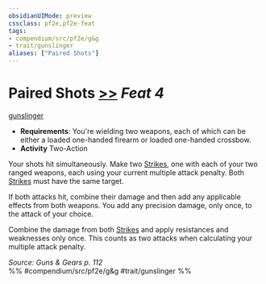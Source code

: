 ```yaml
---
obsidianUIMode: preview
cssclass: pf2e,pf2e-feat
tags:
- compendium/src/pf2e/g&g
- trait/gunslinger
aliases: ["Paired Shots"]
---
```

# Paired Shots  [>>](../../rules/core-rulebook/chapter-9-playing-the-game.md#Actions "Two-Action") *Feat 4*  
[gunslinger](../../rules/traits/gunslinger-g-g.md)  

- **Requirements**: You're wielding two weapons, each of which can be either a loaded one-handed firearm or loaded one-handed crossbow.
- **Activity** Two-Action

Your shots hit simultaneously. Make two [Strikes](../../rules/actions/strike.md), one with each of your two ranged weapons, each using your current multiple attack penalty. Both [Strikes](../../rules/actions/strike.md) must have the same target.

If both attacks hit, combine their damage and then add any applicable effects from both weapons. You add any precision damage, only once, to the attack of your choice.

Combine the damage from both [Strikes](../../rules/actions/strike.md) and apply resistances and weaknesses only once. This counts as two attacks when calculating your multiple attack penalty.

*Source: Guns & Gears p. 112*  
%% #compendium/src/pf2e/g&g #trait/gunslinger %%